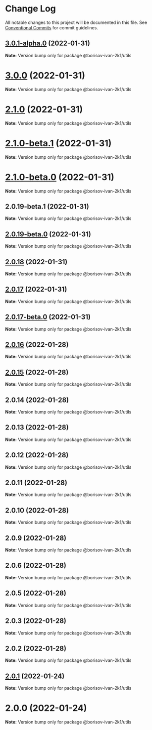 # Change Log

All notable changes to this project will be documented in this file.
See [Conventional Commits](https://conventionalcommits.org) for commit guidelines.

## [3.0.1-alpha.0](https://github.com/borisov-ivan-2k1/LernaTest/compare/@borisov-ivan-2k1/utils@3.0.0...@borisov-ivan-2k1/utils@3.0.1-alpha.0) (2022-01-31)

**Note:** Version bump only for package @borisov-ivan-2k1/utils





# [3.0.0](https://github.com/borisov-ivan-2k1/LernaTest/compare/@borisov-ivan-2k1/utils@2.1.0...@borisov-ivan-2k1/utils@3.0.0) (2022-01-31)

**Note:** Version bump only for package @borisov-ivan-2k1/utils





# [2.1.0](https://github.com/borisov-ivan-2k1/LernaTest/compare/@borisov-ivan-2k1/utils@2.1.0-beta.1...@borisov-ivan-2k1/utils@2.1.0) (2022-01-31)

**Note:** Version bump only for package @borisov-ivan-2k1/utils





# [2.1.0-beta.1](https://github.com/borisov-ivan-2k1/LernaTest/compare/@borisov-ivan-2k1/utils@2.1.0-beta.0...@borisov-ivan-2k1/utils@2.1.0-beta.1) (2022-01-31)

**Note:** Version bump only for package @borisov-ivan-2k1/utils





# [2.1.0-beta.0](https://github.com/borisov-ivan-2k1/LernaTest/compare/@borisov-ivan-2k1/utils@2.0.19-beta.1...@borisov-ivan-2k1/utils@2.1.0-beta.0) (2022-01-31)


**Note:** Version bump only for package @borisov-ivan-2k1/utils





## 2.0.19-beta.1 (2022-01-31)

**Note:** Version bump only for package @borisov-ivan-2k1/utils





## [2.0.19-beta.0](https://github.com/borisov-ivan-2k1/LernaTest/compare/@borisov-ivan-2k1/utils@2.0.18...@borisov-ivan-2k1/utils@2.0.19-beta.0) (2022-01-31)

**Note:** Version bump only for package @borisov-ivan-2k1/utils





## [2.0.18](https://github.com/borisov-ivan-2k1/LernaTest/compare/@borisov-ivan-2k1/utils@2.0.17...@borisov-ivan-2k1/utils@2.0.18) (2022-01-31)

**Note:** Version bump only for package @borisov-ivan-2k1/utils





## [2.0.17](https://github.com/borisov-ivan-2k1/LernaTest/compare/@borisov-ivan-2k1/utils@2.0.17-beta.0...@borisov-ivan-2k1/utils@2.0.17) (2022-01-31)

**Note:** Version bump only for package @borisov-ivan-2k1/utils





## [2.0.17-beta.0](https://github.com/borisov-ivan-2k1/LernaTest/compare/@borisov-ivan-2k1/utils@2.0.16...@borisov-ivan-2k1/utils@2.0.17-beta.0) (2022-01-31)

**Note:** Version bump only for package @borisov-ivan-2k1/utils





## [2.0.16](https://github.com/borisov-ivan-2k1/LernaTest/compare/@borisov-ivan-2k1/utils@2.0.15...@borisov-ivan-2k1/utils@2.0.16) (2022-01-28)

**Note:** Version bump only for package @borisov-ivan-2k1/utils





## [2.0.15](https://github.com/borisov-ivan-2k1/LernaTest/compare/@borisov-ivan-2k1/utils@2.0.14...@borisov-ivan-2k1/utils@2.0.15) (2022-01-28)

**Note:** Version bump only for package @borisov-ivan-2k1/utils





## 2.0.14 (2022-01-28)

**Note:** Version bump only for package @borisov-ivan-2k1/utils





## 2.0.13 (2022-01-28)

**Note:** Version bump only for package @borisov-ivan-2k1/utils





## 2.0.12 (2022-01-28)

**Note:** Version bump only for package @borisov-ivan-2k1/utils





## 2.0.11 (2022-01-28)

**Note:** Version bump only for package @borisov-ivan-2k1/utils





## 2.0.10 (2022-01-28)

**Note:** Version bump only for package @borisov-ivan-2k1/utils





## 2.0.9 (2022-01-28)

**Note:** Version bump only for package @borisov-ivan-2k1/utils





## 2.0.6 (2022-01-28)

**Note:** Version bump only for package @borisov-ivan-2k1/utils





## 2.0.5 (2022-01-28)

**Note:** Version bump only for package @borisov-ivan-2k1/utils





## 2.0.3 (2022-01-28)

**Note:** Version bump only for package @borisov-ivan-2k1/utils





## 2.0.2 (2022-01-28)

**Note:** Version bump only for package @borisov-ivan-2k1/utils





## [2.0.1](https://github.com/borisov-ivan-2k1/LernaTest/compare/@borisov-ivan-2k1/utils@2.0.0...@borisov-ivan-2k1/utils@2.0.1) (2022-01-24)

**Note:** Version bump only for package @borisov-ivan-2k1/utils





# 2.0.0 (2022-01-24)

**Note:** Version bump only for package @borisov-ivan-2k1/utils
